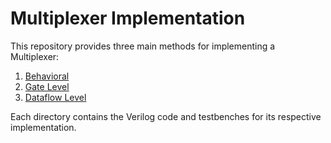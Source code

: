 # Multiplexer Implementation

This repository provides three main methods for implementing a Multiplexer:

1. [Behavioral](Multiplexer_implementation/Behavioral)
2. [Gate Level](./GateLevel)
3. [Dataflow Level](./Dataflow)

Each directory contains the Verilog code and testbenches for its respective implementation.
